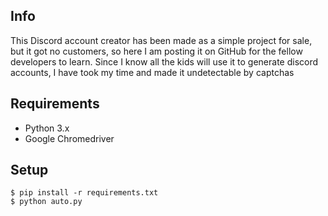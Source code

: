 ## Info
This Discord account creator has been made as a simple project for sale, but it got no customers, so here I am posting it on GitHub for the fellow developers to learn. Since I know all the kids will use it to generate discord accounts, I have took my time and made it undetectable by captchas

## Requirements
* Python 3.x
* Google Chromedriver

## Setup

```
$ pip install -r requirements.txt
$ python auto.py
```
